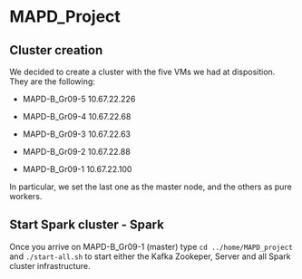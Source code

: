 # MAPD_Project

## Cluster creation
We decided to create a cluster with the five VMs we had at disposition. They are the following:

* MAPD-B_Gr09-5 10.67.22.226

* MAPD-B_Gr09-4 10.67.22.68
* MAPD-B_Gr09-3 10.67.22.63

* MAPD-B_Gr09-2 10.67.22.88

* MAPD-B_Gr09-1 10.67.22.100

In particular, we set the last one as the master node, and the others as pure workers.

## Start Spark cluster - Spark

Once you arrive on MAPD-B_Gr09-1 (master) type `cd ../home/MAPD_project` and `./start-all.sh` to start either the Kafka Zookeper, Server and all Spark cluster infrastructure.
